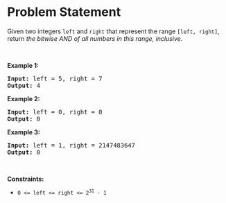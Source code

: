 # Problem Statement

<p>Given two integers <code>left</code> and <code>right</code> that represent the range <code>[left, right]</code>, return <em>the bitwise AND of all numbers in this range, inclusive</em>.</p>

<p>&nbsp;</p>
<p><strong>Example 1:</strong></p>

<pre>
<strong>Input:</strong> left = 5, right = 7
<strong>Output:</strong> 4
</pre>

<p><strong>Example 2:</strong></p>

<pre>
<strong>Input:</strong> left = 0, right = 0
<strong>Output:</strong> 0
</pre>

<p><strong>Example 3:</strong></p>

<pre>
<strong>Input:</strong> left = 1, right = 2147483647
<strong>Output:</strong> 0
</pre>

<p>&nbsp;</p>
<p><strong>Constraints:</strong></p>

<ul>
	<li><code>0 &lt;= left &lt;= right &lt;= 2<sup>31</sup> - 1</code></li>
</ul>
